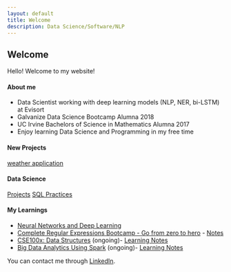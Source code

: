 ```yaml
---
layout: default
title: Welcome
description: Data Science/Software/NLP
---
```


## Welcome

Hello! Welcome to my website!

#### About me
- Data Scientist working with deep learning models (NLP, NER, bi-LSTM) at Evisort
- Galvanize Data Science Bootcamp Alumna 2018
- UC Irvine Bachelors of Science in Mathematics Alumna 2017
- Enjoy learning Data Science and Programming in my free time

#### New Projects
[weather application](https://weather-app100.herokuapp.com/)


#### Data Science 
[Projects](https://kammybdeng.github.io/projects)
[SQL Practices](https://github.com/kammybdeng/data-science-portfolio/blob/master/sql-exercises.ipynb)


#### My Learnings
- [Neural Networks and Deep Learning](https://www.coursera.org/account/accomplishments/certificate/AB92KGJAV69K)
- [Complete Regular Expressions Bootcamp - Go from zero to hero](https://www.udemy.com/certificate/UC-8Y63NESB/) - [Notes](https://github.com/kammybdeng/data-science-portfolio/blob/master/regex.md)
- [CSE100x: Data Structures](https://stepik.org/course/579/) (ongoing)- [Learning Notes](https://github.com/kammybdeng/data-science-portfolio/blob/master/data-structure.md)
- [Big Data Analytics Using Spark](https://www.edx.org/course/big-data-analytics-using-spark) (ongoing)- [Learning Notes](https://github.com/kammybdeng/data-science-portfolio/blob/master/big-data-with-spark.md)

You can contact me through [LinkedIn](https://www.linkedin.com/in/kammy-deng/).
